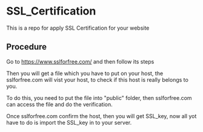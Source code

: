 # SSL_Certification
This is a repo for apply SSL Certification for your website

## Procedure
Go to https://www.sslforfree.com/ and then follow its steps

Then you will get a file which you have to put on your host, the sslforfree.com will vist your host, to check if this host is really belongs to you.

To do this, you need to put the file into "public" folder, then sslforfree.com can access the file and do the verification.

Once sslforfree.com confirm the host, then you will get SSL_key, now all yot have to do is import the SSL_key in to your server.